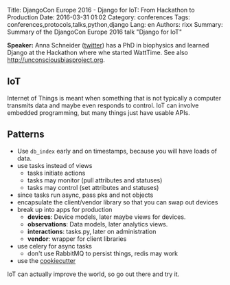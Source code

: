 Title: DjangoCon Europe 2016 - Django for IoT: From Hackathon to Production
Date:   2016-03-31 01:02
Category: conferences
Tags: conferences,protocols,talks,python,django
Lang: en
Authors: rixx
Summary: Summary of the DjangoCon Europe 2016 talk "Django for IoT"

**Speaker:** Anna Schneider ([twitter](https://github.com/windupanna)) has a PhD in biophysics and learned Django at the
Hackathon where whe started WattTime. See also http://unconsciousbiasproject.org.

## IoT

Internet of Things is meant when something that is not typically a computer transmits data and maybe even responds to
control. IoT can involve embedded programming, but many things just have usable APIs.

## Patterns

 - Use `db_index` early and on timestamps, because you will have loads of data.
 - use tasks instead of views
    - tasks initiate actions
    - tasks may monitor (pull attributes and statuses)
    - tasks may control (set attributes and statuses)
 - since tasks run async, pass pks and not objects
 - encapsulate the client/vendor library so that you can swap out devices
 - break up into apps for production
    - **devices**: Device models, later maybe views for devices.
    - **observations**: Data models, later analytics views.
    - **interactions**: tasks.py, later on administration
    - **vendor**: wrapper for client libraries
 - use celery for async tasks
    - don't use RabbitMQ to persist things, redis may work
 - use the [cookiecutter](https://github.com/aschn/cookieutter-django-iot)

IoT can actually improve the world, so go out there and try it.
